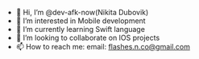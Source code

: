 - 👋 Hi, I’m @dev-afk-now(Nikita Dubovik)
- 👀 I’m interested in Mobile development
- 🌱 I’m currently learning Swift language
- 💞️ I’m looking to collaborate on IOS projects
- 📫 How to reach me: email: flashes.n.co@gmail.com

<!---
dev-afk-now/dev-afk-now is a ✨ special ✨ repository because its `README.md` (this file) appears on your GitHub profile.
You can click the Preview link to take a look at your changes.
--->
